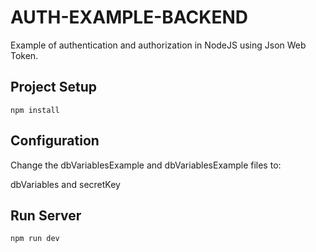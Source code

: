 # AUTH-EXAMPLE-BACKEND 
Example of authentication and authorization in NodeJS using Json Web Token.

## Project Setup

```
npm install
```

## Configuration

Change the dbVariablesExample and dbVariablesExample files to:

dbVariables and secretKey

## Run Server

```
npm run dev
```
